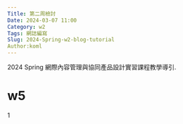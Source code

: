 ```yaml
---
Title: 第二周檢討
Date: 2024-03-07 11:00
Category: w2
Tags: 網誌編寫
Slug: 2024-Spring-w2-blog-tutorial
Author:koml
---
```


2024 Spring 網際內容管理與協同產品設計實習課程教學導引.

<!-- PELICAN_END_SUMMARY -->

# w5 
1
